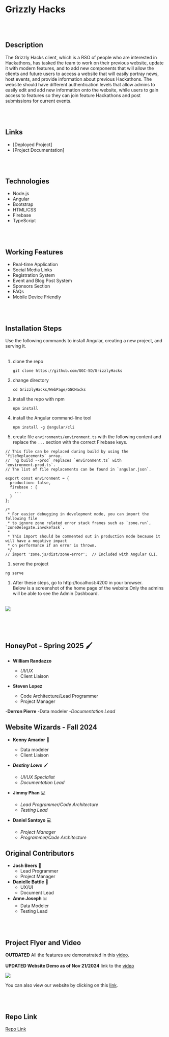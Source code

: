 # Grizzly Hacks

<br></br>

## Description

The Grizzly Hacks client, which is a RSO of people who are interested in Hackathons, has tasked the team to work on their previous website, update it with modern features, and to add new components that will allow the clients and future users to access a website that will easily portray news, host events, and provide information about previous Hackathons. The website should have different authentication levels that allow admins to easily edit and add new information onto the website, while users to gain access to features so they can join feature Hackathons and post submissions for current events.

<br></br>

## Links

- [Deployed Project]
- [Project Documentation]

<br></br>

## Technologies

- Node.js
- Angular
- Bootstrap
- HTML/CSS
- Firebase
- TypeScript

<br></br>

## Working Features

- Real-time Application
- Social Media Links
- Registration System
- Event and Blog Post System
- Sponsors Section
- FAQs
- Mobile Device Friendly

<br></br>

## Installation Steps

Use the following commands to install Angular, creating a new project, and serving it. <br /><br />

1. clone the repo
   ```
   git clone https://github.com/GGC-SD/GrizzlyHacks
   ```
1. change directory
   ```
   cd GrizzlyHacks/WebPage/GGCHacks
   ```
1. install the repo with npm
   ```
   npm install
   ```
1. install the Angular command-line tool
   ```
   npm install -g @angular/cli
   ```
1. create file `environments/environment.ts` with the following content and replace the `...` section with the correct Firebase keys.

```
// This file can be replaced during build by using the `fileReplacements` array.
// `ng build --prod` replaces `environment.ts` with `environment.prod.ts`.
// The list of file replacements can be found in `angular.json`.

export const environment = {
  production: false,
  firebase : {
    ...
  }
};

/*
 * For easier debugging in development mode, you can import the following file
 * to ignore zone related error stack frames such as `zone.run`, `zoneDelegate.invokeTask`.
 *
 * This import should be commented out in production mode because it will have a negative impact
 * on performance if an error is thrown.
 */
// import 'zone.js/dist/zone-error';  // Included with Angular CLI.
```

1. serve the project

```
ng serve
```

1. After these steps, go to http://localhost:4200 in your browser.<br />Below is a screenshot of the home page of the website.Only the admins will be able to see the Admin Dashboard.<br /><br />

![](Documentation/docs-Fall2024/LandingPage.png)<br /><br />

<br></br>

## HoneyPot - Spring 2025 :paintbrush:

- **William Randazzo**

  - _UI/UX_
  - Client Liaison

- **Steven Lopez**
  - Code Architecture/Lead Programmer
  - Project Manager

-**Derron Pierre**
-Data modeler
-_Documentation Lead_

## Website Wizards - Fall 2024

- **Kenny Amador** :construction_worker:

  - Data modeler
  - Client Liaison

- **_Destiny Lowe_** :paintbrush:

  - _UI/UX Specialist_
  - _Documentation Lead_

- **Jimmy Phan** :computer:

  - _Lead Programmer/Code Architecture_
  - _Testing Lead_

- **Daniel Santoyo** :computer:
  - _Project Manager_
  - _Programmer/Code Architecture_

## Original Contributors

- **Josh Beers** :crown:
  - Lead Programmer
  - Project Manager
- **Danielle Battle** :art:
  - UX/UI
  - Document Lead
- **Anne Joseph** :bar_chart:
  - Data Modeler
  - Testing Lead

<br></br>

## Project Flyer and Video

**OUTDATED** All the features are demonstrated in this [video](https://www.youtube.com/watch?v=1dRrcsm5qKo).<br /><br />
**UPDATED Website Demo as of Nov 21/2024**
link to the [video](https://www.youtube.com/watch?v=DUOhE-9DSAE)

![](Documentation/docs-Fall2024/GrizzlyHacksFlyer.png)

You can also view our website by clicking on this [link](https://grizzly-hacks.web.app).

<br></br>

## Repo Link

[Repo Link](https://github.com/GGC-SD/GrizzlyHacks)
